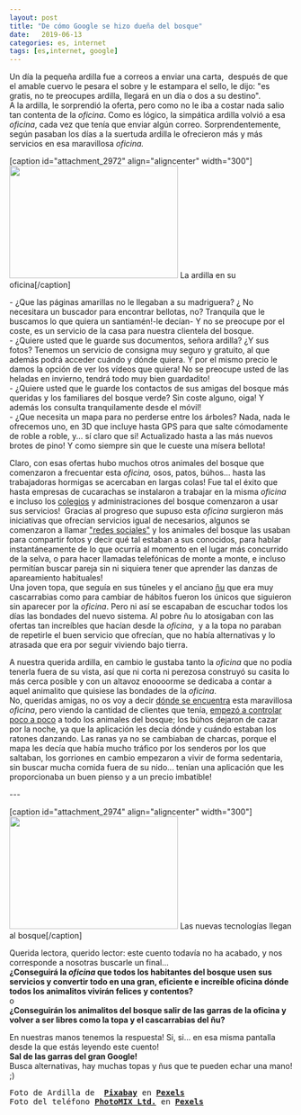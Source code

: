 ```yaml
---
layout: post
title: "De cómo Google se hizo dueña del bosque"
date:   2019-06-13
categories: es, internet
tags: [es,internet, google]
---
```

<p>Un día la pequeña ardilla fue a correos a enviar una carta,&nbsp; después de que el amable cuervo le pesara el sobre y le estampara el sello, le dijo: "es gratis, no te preocupes ardilla, llegará en un día o dos a su destino".<br>
A la ardilla, le sorprendió la oferta, pero como no le iba a costar nada salio tan contenta de la <em>oficina</em>. Como es lógico, la simpática ardilla volvió a esa <em>oficina</em>, cada vez que tenía que enviar algún correo. Sorprendentemente, según pasaban los días a la suertuda ardilla le ofrecieron más y más servicios en esa maravillosa <em>oficina.</em></p>
<p>[caption id="attachment_2972" align="aligncenter" width="300"]<a href="https://es.wikipedia.org/wiki/Ardilla#/media/Archivo:Ardilla_gris_mexicana.JPG"><img class="wp-image-2972 size-medium" src="https://izaroblog.files.wordpress.com/2019/06/animal-squirrel-sciurus-bird.jpg?w=300" alt="" width="300" height="200"></a> La ardilla en su oficina[/caption]</p>
<p>- ¿Que las páginas amarillas no le llegaban a su madriguera? ¿ No necesitara un buscador para encontrar bellotas, no? Tranquila que le buscamos lo que quiera un santiamén!-le decían- Y no se preocupe por el coste, es un servicio de la casa para nuestra clientela del bosque.<br>
- ¿Quiere usted que le guarde sus documentos, señora ardilla? ¿Y sus fotos? Tenemos un servicio de consigna muy seguro y gratuito, al que además podrá acceder cuándo y dónde quiera. Y por el mismo precio le damos la opción de ver los vídeos que quiera! No se preocupe usted de las heladas en invierno, tendrá todo muy bien guardadito!<br>
- ¿Quiere usted que le guarde los contactos de sus amigas del bosque más queridas y los familiares del bosque verde? Sin coste alguno, oiga! Y además los consulta tranquilamente desde el móvil!<br>
- ¿Que necesita un mapa para no perderse entre los árboles? Nada, nada le ofrecemos uno, en 3D que incluye hasta GPS para que salte cómodamente de roble a roble, y... sí claro que si! Actualizado hasta a las más nuevos brotes de pino! Y como siempre sin que le cueste una mísera bellota!</p>
<p>Claro, con esas ofertas hubo muchos otros animales del bosque que comenzaron a frecuentar esta <em>oficina,&nbsp;</em>osos, patos, búhos... hasta las trabajadoras hormigas se acercaban en largas colas! Fue tal el éxito que hasta empresas de cucarachas se instalaron a trabajar en la misma <em>oficina </em>e incluso los <a href="http://izaroblog.com/2017/10/18/googlen-hezkuntzan/">colegios</a> y administraciones del bosque comenzaron a usar sus servicios!&nbsp; Gracias al progreso que supuso esta <em>oficina </em>surgieron más iniciativas que ofrecían servicios igual de necesarios, algunos se comenzaron a llamar <a href="http://izaroblog.com/2017/06/26/escapando-de-las-redes/">"redes sociales"</a> y los animales del bosque las usaban para compartir fotos y decir qué tal estaban a sus conocidos, para hablar instantáneamente de lo que ocurría al momento en el lugar más concurrido de la selva, o para hacer llamadas telefónicas de monte a monte, e incluso permitían buscar pareja sin ni siquiera tener que aprender las danzas de apareamiento habituales!<br>
Una joven topa, que seguía en sus túneles y el anciano <a href="https://upload.wikimedia.org/wikipedia/en/thumb/2/22/Heckert_GNU_white.svg/1200px-Heckert_GNU_white.svg.png">ñu</a> que era muy cascarrabias como para cambiar de hábitos fueron los únicos que siguieron sin aparecer por la <em>oficina</em>. Pero ni así se escapaban de escuchar todos los días las bondades del nuevo sistema. Al pobre ñu lo atosigaban con las ofertas tan increíbles que hacían desde la <em>oficina</em>,&nbsp; y a la topa no paraban de repetirle el buen servicio que ofrecían, que no había alternativas y lo atrasada que era por seguir viviendo bajo tierra.</p>
<p>A nuestra querida ardilla, en cambio le gustaba tanto la <em>oficina&nbsp;</em>que no podía tenerla fuera de su vista, así que ni corta ni perezosa construyó su casita lo más cerca posible y con un altavoz enoooorme se dedicaba a contar a aquel animalito que quisiese las bondades de la <em>oficina</em>.<br>
No, queridas amigas, no os voy a decir <a href="https://es.wikipedia.org/wiki/Google">dónde se encuentra</a> esta maravillosa <em>oficina</em>, pero viendo la cantidad de clientes que tenía, <a href="http://izaroblog.com/2012/05/21/lo-que-facebook-y-google-quieren-que-veamos/">empezó a controlar poco a poco</a> a todo los animales del bosque; los búhos dejaron de cazar por la noche, ya que la aplicación les decía dónde y cuándo estaban los ratones danzando. Las ranas ya no se cambiaban de charcas, porque el mapa les decía que había mucho tráfico por los senderos por los que saltaban, los gorriones en cambio empezaron a vivir de forma sedentaria, sin buscar mucha comida fuera de su nido... tenían una aplicación que les proporcionaba un buen pienso y a un precio imbatible!</p>
<p>---</p>
<p>[caption id="attachment_2974" align="aligncenter" width="300"]<img class="wp-image-2974 size-medium" src="https://izaroblog.files.wordpress.com/2019/06/google.jpeg?w=300" alt="" width="300" height="200"> Las nuevas tecnologías llegan al bosque[/caption]</p>
<p>Querida lectora, querido lector: este cuento todavía no ha acabado, y nos corresponde a nosotras buscarle un final...<br>
<strong>¿Conseguirá la <em>oficina</em> que todos los habitantes del bosque usen sus servicios y convertir todo en una gran, eficiente e increíble oficina dónde todos los animalitos vivirán felices y contentos?<br>
</strong>o<br>
<strong>¿Conseguirán los animalitos del bosque salir de las garras de la oficina y volver a ser libres como la topa y el cascarrabias del ñu?</strong></p>
<p>En nuestras manos tenemos la respuesta! Si, si... en esa misma pantalla desde la que estás leyendo este cuento!<br>
<strong>Sal de las garras del gran Google!</strong><br>
Busca alternativas, hay muchas topas y ñus que te pueden echar una mano! ;)</p>
<div class="level__left">
<div class="level__item">
<div class="js-copy-attribute-content photo-page__adp-cta__container__attribution">
<div class="level__left">
<div class="level__item">
<pre>Foto de Ardilla de&nbsp; <strong><a href="https://www.pexels.com/es-es/@pixabay?utm_content=attributionCopyText&amp;utm_medium=referral&amp;utm_source=pexels">Pixabay</a></strong> en <strong><a href="https://www.pexels.com/es-es/foto/animal-ardilla-cacahuetes-mascota-34109/?utm_content=attributionCopyText&amp;utm_medium=referral&amp;utm_source=pexels">Pexels</a>
</strong>Foto del teléfono <strong><a href="https://www.pexels.com/es-es/@wdnet?utm_content=attributionCopyText&amp;utm_medium=referral&amp;utm_source=pexels">PhotoMIX Ltd.</a></strong> en <strong><a href="https://www.pexels.com/es-es/foto/buscar-concentrarse-conexion-efecto-desenfocado-218717/?utm_content=attributionCopyText&amp;utm_medium=referral&amp;utm_source=pexels">Pexels</a></strong></pre>
</div>
</div>
</div>
</div>
</div>